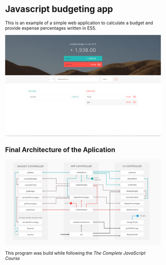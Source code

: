 #  Javascript budgeting app
This is an example of a simple web application to calculate a budget and provide expense percentages written in ES5.

![Aplication](https://github.com/treramey/Javascript_Budget_App/blob/master/Annotation%202019-06-22%20151258.png)

## Final Architecture of the Aplication

![Architecture](https://github.com/treramey/Javascript_Budget_App/blob/master/Annotation%202019-06-22%20150621.png)

This program was build while following the *The Complete JavaScript Course*